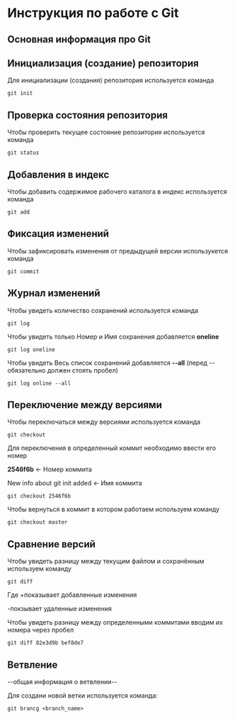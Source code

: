 # **Инструкция по работе с Git**

## Основная информация про Git

## Инициализация (создание) репозитория

Для инициализации (создания) репозитория используется команда 
    
    git init  

## Проверка состояния  репозитория

Чтобы проверить текущее состояние репозитория используется команда

    git status


## Добавления в индекс

Чтобы добавить содержимое рабочего каталога в индекс используется команда

    git add

## Фиксация изменений

Чтобы зафиксировать изменения от предыдущей версии использукется команда

    git commit

## Журнал изменений

Чтобы увидеть количество сохранений используется команда

    git log

Чтобы увидеть только Номер и Имя сохранения добавляется **oneline** 

    git log oneline

Чтобы увидеть Весь список сохранений добавляется **--all** (перед -- обязательно должен стоять пробел)

    git log online --all

## Переключение между версиями

Чтобы переключаться между версиями используется команда 

    git checkout

Для переключения в определенный коммит необходимо ввести его номер

**2546f6b** <- Номер коммита 

New info about git init added <- Имя коммита

    git checkout 2546f6b 

Чтобы вернуться в коммит в котором работаем используем команду

    git checkout master

## Сравнение версий 

Чтобы увидеть разницу между текущим файлом
и сохранённым используем команду

    git diff
Где +показывает добавленные изменения

-покзывает удаленные изменения


Чтобы увидеть разницу между определенными коммитами вводим их номера через пробел

    git diff 82e3d9b bef8de7


## Ветвление

--общая информация о ветвлении--

Для создани новой ветки используется команда:

    git brancg <branch_name>

